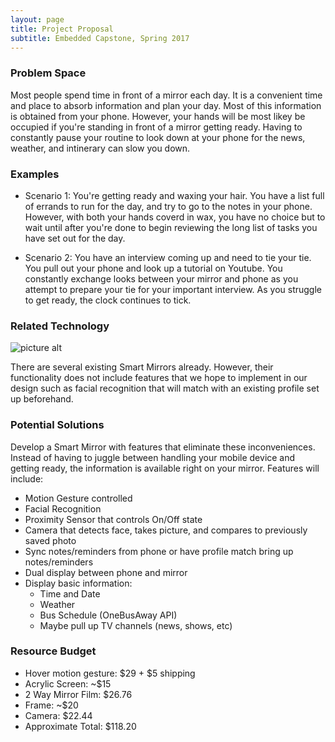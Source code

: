 ```yaml
---
layout: page
title: Project Proposal
subtitle: Embedded Capstone, Spring 2017
---
```


### Problem Space
Most people spend time in front of a mirror each day. It is a convenient time and place to absorb information and plan your day. Most of this information is obtained from your phone. However, your hands will be most likey be occupied if you're standing in front of a mirror getting ready. Having to constantly pause your routine to look down at your phone for the news, weather, and intinerary can slow you down.   

### Examples
* Scenario 1: You're getting ready and waxing your hair. You have a list full of errands to run for the day, and try to go to the notes in your phone. However, with both your hands coverd in wax, you have no choice but to wait until after you're done to begin reviewing the long list of tasks you have set out for the day. 

* Scenario 2: You have an interview coming up and need to tie your tie. You pull out your phone and look up a tutorial on Youtube. You constantly exchange looks between your mirror and phone as you attempt to prepare your tie for your important interview. As you struggle to get ready, the clock continues to tick. 

### Related Technology
![picture alt](http://www.geeky-gadgets.com/wp-content/uploads/2015/05/Smart-Mirror.jpg "Example Smart Mirror")


There are several existing Smart Mirrors already. However, their functionality does not include features that we hope to implement in our design such as facial recognition that will match with an existing profile set up beforehand.

### Potential Solutions
Develop a Smart Mirror with features that eliminate these inconveniences. Instead of having to juggle between handling your mobile device and getting ready, the information is available right on your mirror. Features will include:
* Motion Gesture controlled 
* Facial Recognition
* Proximity Sensor that controls On/Off state
* Camera that detects face, takes picture, and compares to previously saved photo
* Sync notes/reminders from phone or have profile match bring up notes/reminders
* Dual display between phone and mirror 
* Display basic information:
  * Time and Date
  * Weather
  * Bus Schedule (OneBusAway API)
  * Maybe pull up TV channels (news, shows, etc)

### Resource Budget
* Hover motion gesture: $29 + $5 shipping
* Acrylic Screen: ~$15
* 2 Way Mirror Film: $26.76
* Frame: ~$20
* Camera: $22.44
* Approximate Total: $118.20

